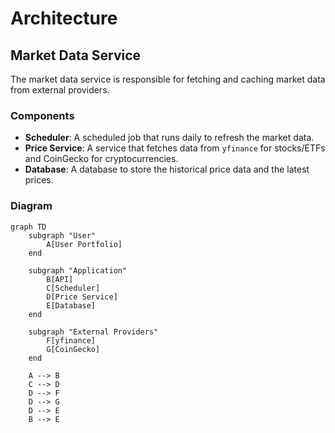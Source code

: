 # Architecture

## Market Data Service

The market data service is responsible for fetching and caching market data from external providers.

### Components

- **Scheduler**: A scheduled job that runs daily to refresh the market data.
- **Price Service**: A service that fetches data from `yfinance` for stocks/ETFs and CoinGecko for cryptocurrencies.
- **Database**: A database to store the historical price data and the latest prices.

### Diagram

```mermaid
graph TD
    subgraph "User"
        A[User Portfolio]
    end

    subgraph "Application"
        B[API]
        C[Scheduler]
        D[Price Service]
        E[Database]
    end

    subgraph "External Providers"
        F[yfinance]
        G[CoinGecko]
    end

    A --> B
    C --> D
    D --> F
    D --> G
    D --> E
    B --> E